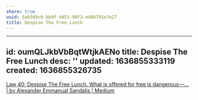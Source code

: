 ```yaml
---
share: true
uuid: 5ab3d9c0-bb9f-4d51-90f3-e486791e7e27
title: Despise The Free Lunch
---
```

---
id: oumQLJkbVbBqtWtjkAENo
title: Despise The Free Lunch
desc: ''
updated: 1636855333119
created: 1636855326735
---

[Law 40: Despise The Free Lunch. What is offered for free is dangerous —… | by Alexander Emmanual Sandalis | Medium](https://alexanderemmanual.medium.com/law40-371fbca74e18)